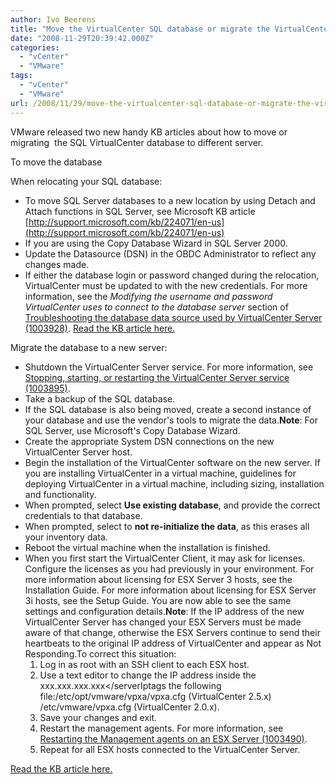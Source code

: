 ```yaml
---
author: Ivo Beerens
title: "Move the VirtualCenter SQL database or migrate the VirtualCenter SQL database to different server."
date: "2008-11-29T20:39:42.000Z"
categories: 
  - "vCenter"
  - "VMware"
tags: 
  - "vCenter"
  - "VMware"
url: /2008/11/29/move-the-virtualcenter-sql-database-or-migrate-the-virtualcenter-sql-database-to-different-server/
---
```


VMware released two new handy KB articles about how to move or migrating  the SQL VirtualCenter database to different server.

To move the database

When relocating your SQL database:
- To move SQL Server databases to a new location by using Detach and Attach functions in SQL Server, see Microsoft KB article [](http://support.microsoft.com/kb/224071/en-us)[http://support.microsoft.com/kb/224071/en-us](http://support.microsoft.com/kb/224071/en-us)
- If you are using the Copy Database Wizard in SQL Server 2000.
- Update the Datasource (DSN) in the OBDC Administrator to reflect any changes made.
- If either the database login or password changed during the relocation, VirtualCenter must be updated to with the new credentials. For more information, see the _Modifying the username and password VirtualCenter uses to connect to the database server_ section of [Troubleshooting the database data source used by VirtualCenter Server (1003928)](http://kb.vmware.com/kb/1003928).
[Read the KB article here.](http://kb.vmware.com/selfservice/microsites/search.do?language=en_US&cmd=displayKC&externalId=7960893)

Migrate the database to a new server:
- Shutdown the VirtualCenter Server service. For more information, see [Stopping, starting, or restarting the VirtualCenter Server service (1003895)](http://kb.vmware.com/kb/1003895).
- Take a backup of the SQL database.
- If the SQL database is also being moved, create a second instance of your database and use the vendor's tools to migrate the data.**Note**: For SQL Server, use Microsoft's Copy Database Wizard.
- Create the appropriate System DSN connections on the new VirtualCenter Server host.
- Begin the installation of the VirtualCenter software on the new server. If you are installing VirtualCenter in a virtual machine, guidelines for deploying VirtualCenter in a virtual machine, including sizing, installation and functionality.
- When prompted, select **Use existing database**, and provide the correct credentials to that database.
- When prompted, select to **not re-initialize the data**, as this erases all your inventory data.
- Reboot the virtual machine when the installation is finished.
- When you first start the VirtualCenter Client, it may ask for licenses. Configure the licenses as you had previously in your environment. For more information about licensing for ESX Server 3 hosts, see the Installation Guide. For more information about licensing for ESX Server 3i hosts, see the Setup Guide. You are now able to see the same settings and configuration details.**Note**: If the IP address of the new VirtualCenter Server has changed your ESX Servers must be made aware of that change, otherwise the ESX Servers continue to send their heartbeats to the original IP address of VirtualCenter and appear as Not Responding.To correct this situation: 
    1. Log in as root with an SSH client to each ESX host. 
    2. Use a text editor to change the IP address inside the <serverIp>xxx.xxx.xxx.xxx</serverIptags the following file:/etc/opt/vmware/vpxa/vpxa.cfg (VirtualCenter 2.5.x) /etc/vmware/vpxa.cfg (VirtualCenter 2.0.x). 
    3. Save your changes and exit.
    4. Restart the management agents. For more information, see [Restarting the Management agents on an ESX Server (1003490)](http://kb.vmware.com/kb/1003490).
    5. Repeat for all ESX hosts connected to the VirtualCenter Server.

[Read the KB article here.](http://kb.vmware.com/selfservice/microsites/search.do?language=en_US&cmd=displayKC&externalId=5850444)